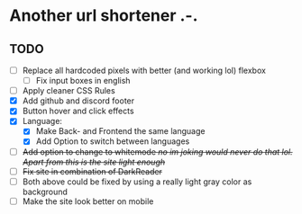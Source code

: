 # Another url shortener .-.

## TODO

- [ ] Replace all hardcoded pixels with better (and working lol) flexbox
  - [ ] Fix input boxes in english
- [ ] Apply cleaner CSS Rules
- [x] Add github and discord footer
- [x] Button hover and click effects
- [x] Language:
  - [x] Make Back- and Frontend the same language
  - [x] Add Option to switch between languages
- [ ] ~~Add option to change to whitemode *no im joking would never do that lol. Apart from this is the site light enough*~~
- [ ] ~~Fix site in combination of DarkReader~~
- [ ] Both above could be fixed by using a really light gray color as background
- [ ] Make the site look better on mobile
